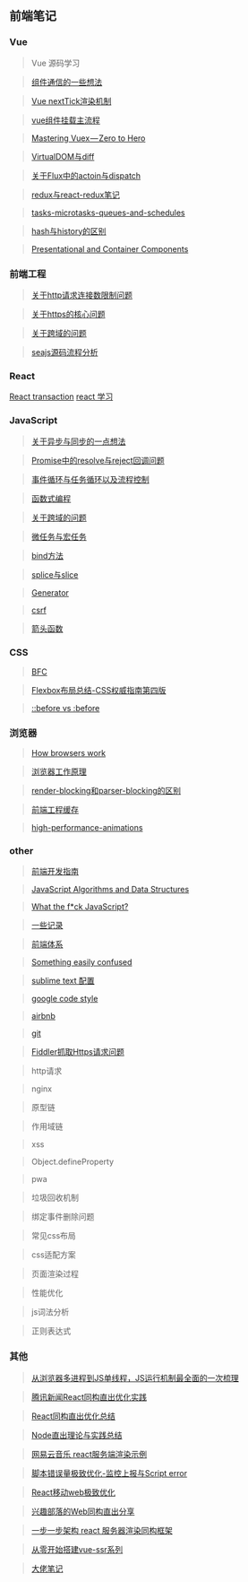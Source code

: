 ## 前端笔记

### Vue

> Vue 源码学习

> [组件通信的一些想法](https://github.com/helloyangzhi/learn/issues/6)

> [Vue nextTick渲染机制](https://github.com/helloyangzhi/learn/issues/34)

> [vue组件挂载主流程](https://github.com/helloyangzhi/learn/issues/33)

> [Mastering Vuex — Zero to Hero](https://github.com/helloyangzhi/blogs/issues/2)

> [VirtualDOM与diff](https://github.com/answershuto/learnVue/blob/master/docs/VirtualDOM%E4%B8%8Ediff(Vue%E5%AE%9E%E7%8E%B0).MarkDown)

> [关于Flux中的actoin与dispatch ](https://github.com/helloyangzhi/learn/issues/7)

> [redux与react-redux笔记](https://github.com/helloyangzhi/learn/issues/8)

> [tasks-microtasks-queues-and-schedules](https://jakearchibald.com/2015/tasks-microtasks-queues-and-schedules/)

> [hash与history的区别](https://github.com/helloyangzhi/learn/issues/10)

> [Presentational and Container Components](https://medium.com/@dan_abramov/smart-and-dumb-components-7ca2f9a7c7d0)

### 前端工程

> [关于http请求连接数限制问题](https://github.com/helloyangzhi/learn/issues/29)

> [关于https的核心问题](https://github.com/helloyangzhi/learn/issues/4)

> [关于跨域的问题](https://github.com/helloyangzhi/learn/issues/5)

> [seajs源码流程分析](https://github.com/helloyangzhi/learn/issues/21)

### React
[React transaction](https://oychao.github.io/2017/09/25/react/16_transaction/)
[react 学习](https://github.com/yangzhixdm/learn/issues/52)

### JavaScript

> [关于异步与同步的一点想法](https://github.com/helloyangzhi/learn/issues/16)

> [Promise中的resolve与reject回调问题](https://github.com/helloyangzhi/learn/issues/9)

> [事件循环与任务循环以及流程控制](https://github.com/helloyangzhi/learn/issues/23)

> [函数式编程](https://github.com/helloyangzhi/learn/issues/24)

> [关于跨域的问题](https://github.com/helloyangzhi/learn/issues/5)

> [微任务与宏任务](https://juejin.im/post/5b73d7a6518825610072b42b)

> [bind方法](https://blog.csdn.net/daimomo000/article/details/72897035)

> [splice与slice](https://github.com/helloyangzhi/learn/issues/13)

> [Generator](https://github.com/helloyangzhi/learn/issues/15)

> [csrf](https://github.com/helloyangzhi/learn/issues/11)

> [箭头函数](https://github.com/helloyangzhi/learn/blob/master/ES6/%E5%87%BD%E6%95%B0%E6%89%A9%E5%B1%95/%E7%AE%AD%E5%A4%B4%E5%87%BD%E6%95%B0.html)

### CSS

> [BFC](https://github.com/helloyangzhi/learn/issues/28)

> [Flexbox布局总结-CSS权威指南第四版](https://github.com/helloyangzhi/learn/issues/31)

> [::before vs :before](https://css-tricks.com/to-double-color-or-not-do-double-colon/)

### 浏览器

> [How browsers work](http://taligarsiel.com/Projects/howbrowserswork1.htm)

> [浏览器工作原理](https://www.html5rocks.com/zh/tutorials/internals/howbrowserswork/)

> [render-blocking和parser-blocking的区别](https://github.com/helloyangzhi/learn/issues/30)

> [前端工程缓存](https://www.zhihu.com/question/20790576/answer/32602154)

> [high-performance-animations](https://www.html5rocks.com/en/tutorials/speed/high-performance-animations/)

### other

> [前端开发指南](https://github.com/xitu/front-end-handbook-2017)

> [JavaScript Algorithms and Data Structures](https://github.com/trekhleb/javascript-algorithms)

> [What the f*ck JavaScript?](https://github.com/denysdovhan/wtfjs/blob/master/README.md)

> [ 一些记录 ](https://github.com/yangzhixdm/learn/issues/53)

> [前端体系](https://raw.githubusercontent.com/helloyangzhi/learn/master/front-end-development.jpg)

> [Something easily confused](https://github.com/helloyangzhi/learn/issues/27)

> [sublime text 配置](https://github.com/helloyangzhi/blogs/issues/1)

> [google code style](https://github.com/google/styleguide)

> [airbnb](https://github.com/airbnb/javascript)

> [git](https://github.com/helloyangzhi/learn/issues/20)

> [Fiddler抓取Https请求问题](https://github.com/helloyangzhi/learn/issues/32)

> http请求

> nginx

> 原型链

> 作用域链

> xss

> Object.defineProperty

> pwa

> 垃圾回收机制

> 绑定事件删除问题

> 常见css布局

> css适配方案

> 页面渲染过程

> 性能优化

> js词法分析

> 正则表达式

### 其他

> [从浏览器多进程到JS单线程，JS运行机制最全面的一次梳理](https://juejin.im/post/5a6547d0f265da3e283a1df7?utm_medium=fe&utm_source=weixinqun)

> [腾讯新闻React同构直出优化实践](https://github.com/lcxfs1991/blog/issues/10)

> [React同构直出优化总结](https://github.com/joeyguo/blog/issues/9)

> [Node直出理论与实践总结](https://github.com/joeyguo/blog/issues/8)

> [网易云音乐 react服务端渲染示例](https://github.com/meibin08/NeteaseCloudMusic-SSR)

> [脚本错误量极致优化-监控上报与Script error](https://github.com/joeyguo/blog/issues/13)

> [React移动web极致优化](https://github.com/lcxfs1991/blog/issues/8)

> [兴趣部落的Web同构直出分享](https://wetest.qq.com/lab/view/348.html)

> [一步一步架构 react 服务器渲染同构框架](https://blog.csdn.net/itheima_Wujie/article/details/78683245)

> [从零开始搭建vue-ssr系列](https://segmentfault.com/a/1190000009352740)

> [大佬笔记](https://github.com/n0ruSh/blogs)

